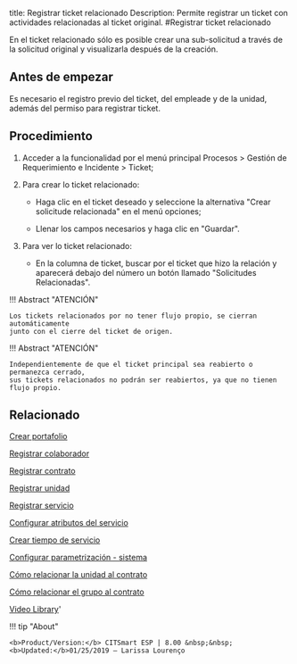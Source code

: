 title:  Registrar ticket relacionado 
Description: Permite registrar un ticket con actividades relacionadas al ticket original.
#Registrar ticket relacionado

En el ticket relacionado sólo es posible crear una sub-solicitud a través de la solicitud original y visualizarla después de la creación.

Antes de empezar
----------------

Es necesario el registro previo del ticket, del empleade y de la unidad, además
del permiso para registrar ticket.

Procedimiento
-------------

1.  Acceder a la funcionalidad por el menú principal Procesos \> Gestión de
    Requerimiento e Incidente \> Ticket;

2.  Para crear lo ticket relacionado:

    -   Haga clic en el ticket deseado y seleccione la alternativa "Crear
        solicitude relacionada" en el menú opciones;

    -   Llenar los campos necesarios y haga clic en "Guardar".

3.  Para ver lo ticket relacionado:

    -   En la columna de ticket, buscar por el ticket que hizo la relación y aparecerá debajo del número un botón llamado "Solicitudes Relacionadas".


!!! Abstract "ATENCIÓN"

    Los tickets relacionados por no tener flujo propio, se cierran automáticamente 
    junto con el cierre del ticket de origen.
    
!!! Abstract "ATENCIÓN"

    Independientemente de que el ticket principal sea reabierto o permanezca cerrado, 
    sus tickets relacionados no podrán ser reabiertos, ya que no tienen flujo propio.

Relacionado
-----------

[Crear portafolio](/es-es/citsmart-esp-8/processes/portfolio-and-catalog/use/create-the-portfolio.html)

[Registrar colaborador](/es-es/citsmart-esp-8/initial-settings/access-settings/user/register-employee.html)

[Registrar contrato](/es-es/citsmart-esp-8/additional-features/contract-management/use/register-contract.html)

[Registrar unidad](/es-es/citsmart-esp-8/platform-administration/region-and-language/register-unit.html)

[Registrar servicio](/es-es/citsmart-esp-8/processes/portfolio-and-catalog/use/register-a-service.html)

[Configurar atributos del servicio](/es-es/citsmart-esp-8/processes/portfolio-and-catalog/use/configure-services-attributes.html)

[Crear tiempo de servicio](/es-es/citsmart-esp-8/processes/service-level/configuration/create-time-attendance.html)

[Configurar parametrización - sistema](/es-es/citsmart-esp-8/platform-administration/parameters-list/configure-parametrization-system.html)

[Cómo relacionar la unidad al contrato](/es-es/citsmart-esp-8/processes/tickets/configuration/relate-unit-to-contract.html)

[Cómo relacionar el grupo al contrato](/es-es/citsmart-esp-8/processes/tickets/configuration/relate-group-to-contract.html)

<i class='fa fa-youtube-play  fa-2x' style='color:#97ce17;vertical-align: middle;'> </i> [Video Library](https://www.youtube.com/playlist?list=PLB5qK2uzf2ROfIFL9F-3s-gomHNzudBEy)'

!!! tip "About"

    <b>Product/Version:</b> CITSmart ESP | 8.00 &nbsp;&nbsp;
    <b>Updated:</b>01/25/2019 – Larissa Lourenço
